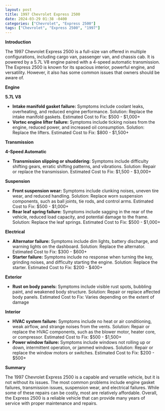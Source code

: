 ```yaml
---
layout: post
title: 1997 Chevrolet Express 2500
date: 2024-03-29 01:38 -0400
categories: ["Chevrolet", "Express 2500"]
tags: ["Chevrolet", "Express 2500", "1997"]
---
```

**Introduction**

The 1997 Chevrolet Express 2500 is a full-size van offered in multiple configurations, including cargo van, passenger van, and chassis cab. It is powered by a 5.7L V8 engine paired with a 4-speed automatic transmission. The Express 2500 is known for its spacious interior, powerful engine, and versatility. However, it also has some common issues that owners should be aware of.

**Engine**

**5.7L V8**
- **Intake manifold gasket failure:** Symptoms include coolant leaks, overheating, and reduced engine performance. Solution: Replace the intake manifold gaskets. Estimated Cost to Fix: $500 - $1,000+
- **Vortec engine lifter failure:** Symptoms include ticking noises from the engine, reduced power, and increased oil consumption. Solution: Replace the lifters. Estimated Cost to Fix: $800 - $1,500+

**Transmission**

**4-Speed Automatic**
- **Transmission slipping or shuddering:** Symptoms include difficulty shifting gears, erratic shifting patterns, and vibrations. Solution: Repair or replace the transmission. Estimated Cost to Fix: $1,500 - $3,000+

**Suspension**
- **Front suspension wear:** Symptoms include clunking noises, uneven tire wear, and reduced handling. Solution: Replace worn suspension components, such as ball joints, tie rods, and control arms. Estimated Cost to Fix: $500 - $1,000+
- **Rear leaf spring failure:** Symptoms include sagging in the rear of the vehicle, reduced load capacity, and potential damage to the frame. Solution: Replace the leaf springs. Estimated Cost to Fix: $500 - $1,000+

**Electrical**
- **Alternator failure:** Symptoms include dim lights, battery discharge, and warning lights on the dashboard. Solution: Replace the alternator. Estimated Cost to Fix: $300 - $600+
- **Starter failure:** Symptoms include no response when turning the key, grinding noises, and difficulty starting the engine. Solution: Replace the starter. Estimated Cost to Fix: $200 - $400+

**Exterior**
- **Rust on body panels:** Symptoms include visible rust spots, bubbling paint, and weakened body structure. Solution: Repair or replace affected body panels. Estimated Cost to Fix: Varies depending on the extent of damage

**Interior**
- **HVAC system failure:** Symptoms include no heat or air conditioning, weak airflow, and strange noises from the vents. Solution: Repair or replace the HVAC components, such as the blower motor, heater core, or compressor. Estimated Cost to Fix: $500 - $1,500+
- **Power window failure:** Symptoms include windows not rolling up or down, intermittent operation, or jammed windows. Solution: Repair or replace the window motors or switches. Estimated Cost to Fix: $200 - $500+

**Summary**

The 1997 Chevrolet Express 2500 is a capable and versatile vehicle, but it is not without its issues. The most common problems include engine gasket failures, transmission issues, suspension wear, and electrical failures. While some of these repairs can be costly, most are relatively affordable. Overall, the Express 2500 is a reliable vehicle that can provide many years of service with proper maintenance and repairs.
